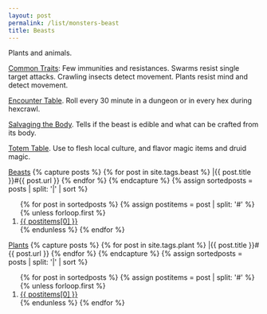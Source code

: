 ```yaml
---
layout: post
permalink: /list/monsters-beast
title: Beasts
---
```



Plants and animals.

<ins>Common Traits</ins>: Few immunities and resistances. Swarms resist single target attacks. Crawling insects detect movement. Plants resist mind and detect movement.

<ins>Encounter Table</ins>. Roll every 30 minute in a dungeon or in every hex during hexcrawl.

<ins>Salvaging the Body</ins>. Tells if the beast is edible and what can be crafted from its body.

<ins>Totem Table</ins>. Use to flesh local culture, and flavor magic items and druid magic.

<ins>Beasts</ins>
{% capture posts %}
  {% for post in site.tags.beast %}
    |{{ post.title }}#{{ post.url }}
  {% endfor %}
{% endcapture %}
{% assign sortedposts = posts | split: '|' | sort %}
<ol>
{% for post in sortedposts %}
{% assign postitems = post | split: '#' %}
{% unless forloop.first %}
  <li> <a href="{{ postitems[1] }}"> {{ postitems[0] }}</a></li>
{% endunless %}
{% endfor %}
</ol>
 
<ins>Plants</ins>
 {% capture posts %}
  {% for post in site.tags.plant %}
    |{{ post.title }}#{{ post.url }}
  {% endfor %}
{% endcapture %}
{% assign sortedposts = posts | split: '|' | sort %}
<ol>
{% for post in sortedposts %}
{% assign postitems = post | split: '#' %}
{% unless forloop.first %}
  <li> <a href="{{ postitems[1] }}"> {{ postitems[0] }}</a></li>
{% endunless %}
{% endfor %}
</ol>
